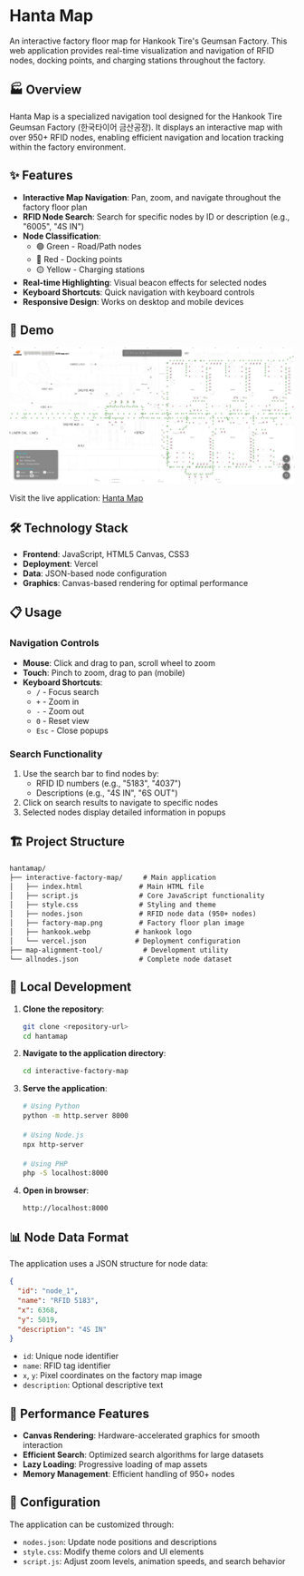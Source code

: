 # Hanta Map

An interactive factory floor map for Hankook Tire's Geumsan Factory. This web application provides real-time visualization and navigation of RFID nodes, docking points, and charging stations throughout the factory.

## 🏭 Overview

Hanta Map is a specialized navigation tool designed for the Hankook Tire Geumsan Factory (한국타이어 금산공장). It displays an interactive map with over 950+ RFID nodes, enabling efficient navigation and location tracking within the factory environment.

## ✨ Features

- **Interactive Map Navigation**: Pan, zoom, and navigate throughout the factory floor plan
- **RFID Node Search**: Search for specific nodes by ID or description (e.g., "6005", "4S IN")
- **Node Classification**: 
  - 🟢 Green - Road/Path nodes
  - 🔴 Red - Docking points
  - 🟡 Yellow - Charging stations
- **Real-time Highlighting**: Visual beacon effects for selected nodes
- **Keyboard Shortcuts**: Quick navigation with keyboard controls
- **Responsive Design**: Works on desktop and mobile devices

## 🚀 Demo

![Hanta Map Preview](./hankook.png)

Visit the live application: [Hanta Map](https://hanta.vercel.app)

## 🛠️ Technology Stack

- **Frontend**: JavaScript, HTML5 Canvas, CSS3
- **Deployment**: Vercel
- **Data**: JSON-based node configuration
- **Graphics**: Canvas-based rendering for optimal performance

## 📋 Usage

### Navigation Controls
- **Mouse**: Click and drag to pan, scroll wheel to zoom
- **Touch**: Pinch to zoom, drag to pan (mobile)
- **Keyboard Shortcuts**:
  - `/` - Focus search
  - `+` - Zoom in
  - `-` - Zoom out
  - `0` - Reset view
  - `Esc` - Close popups

### Search Functionality
1. Use the search bar to find nodes by:
   - RFID ID numbers (e.g., "5183", "4037")
   - Descriptions (e.g., "4S IN", "6S OUT")
2. Click on search results to navigate to specific nodes
3. Selected nodes display detailed information in popups

## 🏗️ Project Structure

```
hantamap/
├── interactive-factory-map/     # Main application
│   ├── index.html              # Main HTML file
│   ├── script.js               # Core JavaScript functionality
│   ├── style.css               # Styling and theme
│   ├── nodes.json              # RFID node data (950+ nodes)
│   ├── factory-map.png         # Factory floor plan image
│   ├── hankook.webp           # hankook logo
│   └── vercel.json            # Deployment configuration
├── map-alignment-tool/          # Development utility
└── allnodes.json               # Complete node dataset
```

## 🚀 Local Development

1. **Clone the repository**:
   ```bash
   git clone <repository-url>
   cd hantamap
   ```

2. **Navigate to the application directory**:
   ```bash
   cd interactive-factory-map
   ```

3. **Serve the application**:
   ```bash
   # Using Python
   python -m http.server 8000
   
   # Using Node.js
   npx http-server
   
   # Using PHP
   php -S localhost:8000
   ```

4. **Open in browser**:
   ```
   http://localhost:8000
   ```

## 📊 Node Data Format

The application uses a JSON structure for node data:

```json
{
  "id": "node_1",
  "name": "RFID 5183",
  "x": 6368,
  "y": 5019,
  "description": "4S IN"
}
```

- `id`: Unique node identifier
- `name`: RFID tag identifier
- `x`, `y`: Pixel coordinates on the factory map image
- `description`: Optional descriptive text

## 🎯 Performance Features

- **Canvas Rendering**: Hardware-accelerated graphics for smooth interaction
- **Efficient Search**: Optimized search algorithms for large datasets
- **Lazy Loading**: Progressive loading of map assets
- **Memory Management**: Efficient handling of 950+ nodes

## 🔧 Configuration

The application can be customized through:
- `nodes.json`: Update node positions and descriptions
- `style.css`: Modify theme colors and UI elements
- `script.js`: Adjust zoom levels, animation speeds, and search behavior



